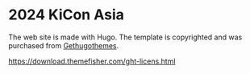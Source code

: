 # 2024 KiCon Asia

The web site is made with Hugo. The template is copyrighted and was purchased from [Gethugothemes](https://gethugothemes.com/).

https://download.themefisher.com/ght-licens.html


